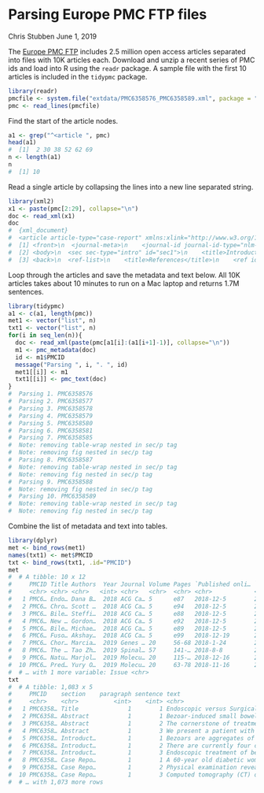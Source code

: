 Parsing Europe PMC FTP files
================
Chris Stubben
June 1, 2019

The [Europe PMC FTP](https://europepmc.org/ftp/oa/) includes 2.5 million open access articles separated into files with 10K articles each. Download and unzip a recent series of PMC ids and load into R using the `readr` package. A sample file with the first 10 articles is included in the `tidypmc` package.

``` r
library(readr)
pmcfile <- system.file("extdata/PMC6358576_PMC6358589.xml", package = "tidypmc")
pmc <- read_lines(pmcfile)
```

Find the start of the article nodes.

``` r
a1 <- grep("^<article ", pmc)
head(a1)
#  [1]  2 30 38 52 62 69
n <- length(a1)
n
#  [1] 10
```

Read a single article by collapsing the lines into a new line separated string.

``` r
library(xml2)
x1 <- paste(pmc[2:29], collapse="\n")
doc <- read_xml(x1)
doc
#  {xml_document}
#  <article article-type="case-report" xmlns:xlink="http://www.w3.org/1999/xlink" xmlns:mml="http://www.w3.org/1998/Math/MathML">
#  [1] <front>\n  <journal-meta>\n    <journal-id journal-id-type="nlm-ta">ACG Case Rep J</journal-i ...
#  [2] <body>\n  <sec sec-type="intro" id="sec1">\n    <title>Introduction</title>\n    <p>Bezoars a ...
#  [3] <back>\n  <ref-list>\n    <title>References</title>\n    <ref id="B1">\n      <label>1.</labe ...
```

Loop through the articles and save the metadata and text below. All 10K articles takes about 10 minutes to run on a Mac laptop and returns 1.7M sentences.

``` r
library(tidypmc)
a1 <- c(a1, length(pmc))
met1 <- vector("list", n)
txt1 <- vector("list", n)
for(i in seq_len(n)){
  doc <- read_xml(paste(pmc[a1[i]:(a1[i+1]-1)], collapse="\n"))
  m1 <- pmc_metadata(doc)
  id <- m1$PMCID
  message("Parsing ", i, ". ", id)
  met1[[i]] <- m1
  txt1[[i]] <- pmc_text(doc)
}
#  Parsing 1. PMC6358576
#  Parsing 2. PMC6358577
#  Parsing 3. PMC6358578
#  Parsing 4. PMC6358579
#  Parsing 5. PMC6358580
#  Parsing 6. PMC6358581
#  Parsing 7. PMC6358585
#  Note: removing table-wrap nested in sec/p tag
#  Note: removing fig nested in sec/p tag
#  Parsing 8. PMC6358587
#  Note: removing table-wrap nested in sec/p tag
#  Note: removing fig nested in sec/p tag
#  Parsing 9. PMC6358588
#  Note: removing fig nested in sec/p tag
#  Parsing 10. PMC6358589
#  Note: removing table-wrap nested in sec/p tag
#  Note: removing fig nested in sec/p tag
```

Combine the list of metadata and text into tables.

``` r
library(dplyr)
met <- bind_rows(met1)
names(txt1) <- met$PMCID
txt <- bind_rows(txt1, .id="PMCID")
met
#  # A tibble: 10 x 12
#     PMCID Title Authors  Year Journal Volume Pages `Published onli… `Date received` DOI   Publisher
#     <chr> <chr> <chr>   <int> <chr>   <chr>  <chr> <chr>            <chr>           <chr> <chr>    
#   1 PMC6… Endo… Dana B…  2018 ACG Ca… 5      e87   2018-12-5        2018-7-8        10.1… American…
#   2 PMC6… Chro… Scott …  2018 ACG Ca… 5      e94   2018-12-5        2018-5-5        10.1… American…
#   3 PMC6… Bile… Steffi…  2018 ACG Ca… 5      e88   2018-12-5        2018-5-7        10.1… American…
#   4 PMC6… New … Gordon…  2018 ACG Ca… 5      e92   2018-12-5        2018-3-3        10.1… American…
#   5 PMC6… Bile… Michae…  2018 ACG Ca… 5      e89   2018-12-5        2017-11-3       10.1… American…
#   6 PMC6… Fuso… Akshay…  2018 ACG Ca… 5      e99   2018-12-19       2018-3-8        10.1… American…
#   7 PMC6… Chor… Marcia…  2019 Genes … 20     56-68 2018-1-24        2017-9-1        10.1… Nature P…
#   8 PMC6… The … Tao Zh…  2019 Spinal… 57     141-… 2018-8-8         2017-12-19      10.1… Nature P…
#   9 PMC6… Natu… Marjol…  2019 Molecu… 20     115-… 2018-12-16       2018-10-22      10.1… Elsevier 
#  10 PMC6… Pred… Yury O…  2019 Molecu… 20     63-78 2018-11-16       2018-9-10       10.1… Elsevier 
#  # … with 1 more variable: Issue <chr>
txt
#  # A tibble: 1,083 x 5
#     PMCID    section    paragraph sentence text                                                      
#     <chr>    <chr>          <int>    <int> <chr>                                                     
#   1 PMC6358… Title              1        1 Endoscopic versus Surgical Intervention for Jejunal Bezoa…
#   2 PMC6358… Abstract           1        1 Bezoar-induced small bowel obstruction is a rare entity, …
#   3 PMC6358… Abstract           1        2 The cornerstone of treatment for intestinal bezoars has b…
#   4 PMC6358… Abstract           1        3 We present a patient with obstructive jejunal phytobezoar…
#   5 PMC6358… Introduct…         1        1 Bezoars are aggregates of undigested foreign material tha…
#   6 PMC6358… Introduct…         1        2 There are currently four classifications of bezoars: phyt…
#   7 PMC6358… Introduct…         1        3 Endoscopic treatment of bezoars causing intestinal obstru…
#   8 PMC6358… Case Repo…         1        1 A 60-year old diabetic woman with a past cholecystectomy …
#   9 PMC6358… Case Repo…         1        2 Physical examination revealed mild diffuse abdominal tend…
#  10 PMC6358… Case Repo…         1        3 Computed tomography (CT) of the abdomen and pelvis reveal…
#  # … with 1,073 more rows
```
